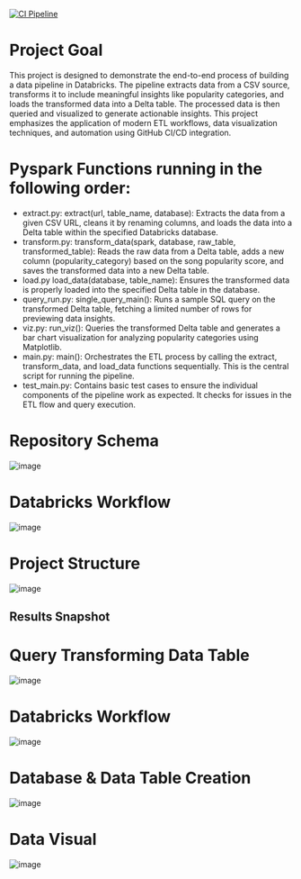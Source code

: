 [![CI Pipeline](https://github.com/nogibjj/chris_moreira_week11_data_pipeline_databricks/actions/workflows/cicd.yml/badge.svg)](https://github.com/nogibjj/chris_moreira_week11_data_pipeline_databricks/actions/workflows/cicd.yml)

# Project Goal
This project is designed to demonstrate the end-to-end process of building a data pipeline in Databricks. The pipeline extracts data from a CSV source, transforms it to include meaningful insights like popularity categories, and loads the transformed data into a Delta table. The processed data is then queried and visualized to generate actionable insights. This project emphasizes the application of modern ETL workflows, data visualization techniques, and automation using GitHub CI/CD integration.


# Pyspark Functions running in the following order:
- extract.py: extract(url, table_name, database): Extracts the data from a given CSV URL, cleans it by renaming columns, and loads the data into a Delta table within the specified Databricks database.
- transform.py: transform_data(spark, database, raw_table, transformed_table): Reads the raw data from a Delta table, adds a new column (popularity_category) based on the song popularity score, and saves the transformed data into a new Delta table.
- load.py load_data(database, table_name): Ensures the transformed data is properly loaded into the specified Delta table in the database.
- query_run.py: single_query_main(): Runs a sample SQL query on the transformed Delta table, fetching a limited number of rows for previewing data insights.
- viz.py: run_viz(): Queries the transformed Delta table and generates a bar chart visualization for analyzing popularity categories using Matplotlib.
- main.py: main(): Orchestrates the ETL process by calling the extract, transform_data, and load_data functions sequentially. This is the central script for running the pipeline.
- test_main.py: Contains basic test cases to ensure the individual components of the pipeline work as expected. It checks for issues in the ETL flow and query execution.

# Repository Schema
![image](https://github.com/user-attachments/assets/9ca61869-995a-489f-9029-0a7318591dee)


# Databricks Workflow
![image](https://github.com/user-attachments/assets/161b503f-8cd2-413f-8178-4016c777c7cc)


# Project Structure
![image](https://github.com/user-attachments/assets/06ed4ad7-2651-410a-b2e3-6d19a3e3b79c)


## Results Snapshot ##

# Query Transforming Data Table
![image](https://github.com/user-attachments/assets/408fd2f4-8c82-4849-bee5-7e1d0d442ead)

# Databricks Workflow
![image](https://github.com/user-attachments/assets/161b503f-8cd2-413f-8178-4016c777c7cc)

# Database & Data Table Creation
![image](https://github.com/user-attachments/assets/28a03cff-f9cb-41a5-95e6-e5a3488b81d5)

# Data Visual
![image](https://github.com/user-attachments/assets/cdf6c2ee-7bfb-4104-b74f-1605cdb3bef1)
